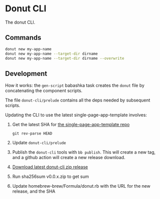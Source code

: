 # Donut CLI

The donut CLI.

## Commands

``` sh
donut new my-app-name
donut new my-app-name --target-dir dirname
donut new my-app-name --target-dir dirname --overwrite
```

## Development

How it works: the `gen-script` babashka task creates the `donut` file by
concatenating the component scripts.

The file `donut-cli/prelude` contains all the deps needed by subsequent scripts.

Updating the CLI to use the latest single-page-app-template involves:

1. Get the latest SHA for [the single-page-app-template
   repo](https://github.com/donut-party/single-page-app-template)
   
   ```
   git rev-parse HEAD
   ```

2. Update `donut-cli/prelude`
3. Publish the `donut-cli` tools with `bb publish`. This will create a new tag,
   and a github action will create a new release download.
4. [Download latest donut-cli zip release](https://github.com/donut-party/donut-cli/releases)
5. Run sha256sum v0.0.x.zip to get sum
6. Update homebrew-brew/Formula/donut.rb with the URL for the new release, and the SHA
